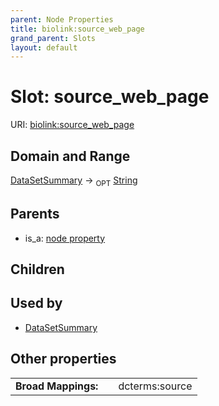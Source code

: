 ```yaml
---
parent: Node Properties
title: biolink:source_web_page
grand_parent: Slots
layout: default
---
```


# Slot: source_web_page




URI: [biolink:source_web_page](https://w3id.org/biolink/vocab/source_web_page)

## Domain and Range

[DataSetSummary](DataSetSummary.md) ->  <sub>OPT</sub> [String](types/String.md)

## Parents

 *  is_a: [node property](node_property.md)

## Children


## Used by

 * [DataSetSummary](DataSetSummary.md)

## Other properties

|  |  |  |
| --- | --- | --- |
| **Broad Mappings:** | | dcterms:source |

